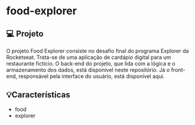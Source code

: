 # food-explorer

## 💻 Projeto
O projeto Food Explorer consiste no desafio final do programa Explorer da Rocketseat. Trata-se de uma aplicação de cardápio digital para um restaurante fictício.
O back-end do projeto, que lida com a lógica e o armazenamento dos dados, está disponível neste repositório. Já o front-end, responsável pela interface do usuário, está disponível aqui.

## 💡Características
- food
- explorer
